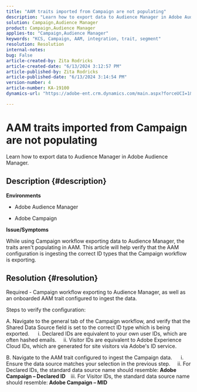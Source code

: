 ```yaml
---
title: "AAM traits imported from Campaign are not populating"
description: "Learn how to export data to Audience Manager in Adobe Audience Manager."
solution: Campaign,Audience Manager
product: Campaign,Audience Manager
applies-to: "Campaign,Audience Manager"
keywords: "KCS, Campaign, AAM, integration, trait, segment"
resolution: Resolution
internal-notes: 
bug: False
article-created-by: Zita Rodricks
article-created-date: "6/13/2024 3:12:57 PM"
article-published-by: Zita Rodricks
article-published-date: "6/13/2024 3:14:54 PM"
version-number: 4
article-number: KA-19100
dynamics-url: "https://adobe-ent.crm.dynamics.com/main.aspx?forceUCI=1&pagetype=entityrecord&etn=knowledgearticle&id=1b364764-9729-ef11-840a-002248084fbb"

---
```

# AAM traits imported from Campaign are not populating


Learn how to export data to Audience Manager in Adobe Audience Manager.

## Description {#description}


<b>Environments</b>

- Adobe Audience Manager

- Adobe Campaign

<b>Issue/Symptoms</b>

While using Campaign workflow exporting data to Audience Manager, the traits aren't populating in AAM. This article will help verify that the AAM configuration is ingesting the correct ID types that the Campaign workflow is exporting.


## Resolution {#resolution}


Required - Campaign workflow exporting to Audience Manager, as well as an onboarded AAM trait configured to ingest the data. 

Steps to verify the configuration:

A. Navigate to the general tab of the Campaign workflow, and verify that the Shared Data Source field is set to the correct ID type which is being exported.
     i. Declared IDs are equivalent to your own user IDs, which are often hashed emails.
    ii. Visitor IDs are equivalent to Adobe Experience Cloud IDs, which are generated for site visitors via Adobe's ID service.

B. Navigate to the AAM trait configured to ingest the Campaign data.
     i. Ensure the data source matches your selection in the previous step.
    ii. For Declared IDs, the standard data source name should resemble: <b>A</b><b>dobe Campaign – Declared ID
 </b>  iii. For Visitor IDs, the standard data source name should resemble: <b>Adobe Campaign – MID</b>






